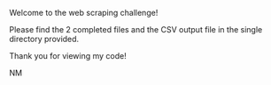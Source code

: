 Welcome to the web scraping challenge!

Please find the 2 completed files and the CSV output file in the single directory provided.

Thank you for viewing my code!

NM
